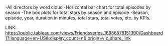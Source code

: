 -All directors by word cloud
-Horizontal bar chart for total episodes by season
-The box plots for total stars by season and episode
-Season, episode, year, duration in minutes, total stars, total votes, etc. by KPIs.

LINK: https://public.tableau.com/views/Friendsseries_16956578151390/Dashboard1?:language=en-US&:display_count=n&:origin=viz_share_link
